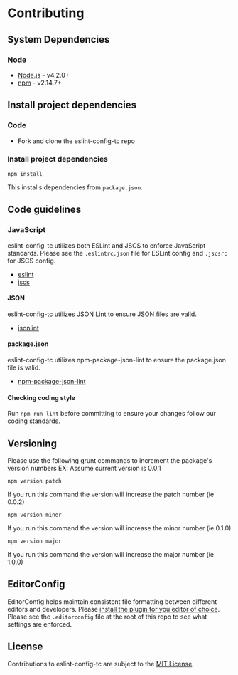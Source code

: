 # Contributing

## System Dependencies

### Node

* [Node.js](https://nodejs.org/) - v4.2.0+
* [npm](https://www.npmjs.com/) - v2.14.7+

## Install project dependencies

### Code

* Fork and clone the eslint-config-tc repo

### Install project dependencies

`npm install`

This installs dependencies from `package.json`.

## Code guidelines

### JavaScript

eslint-config-tc utilizes both ESLint and JSCS to enforce JavaScript standards. Please see the `.eslintrc.json` file for ESLint config and `.jscsrc` for JSCS config.

* [eslint](https://github.com/eslint/eslint)
* [jscs](https://github.com/jscs-dev/node-jscs)

#### JSON

eslint-config-tc utilizes JSON Lint to ensure JSON files are valid.

* [jsonlint](https://github.com/zaach/jsonlint)

#### package.json

eslint-config-tc utilizes npm-package-json-lint to ensure the package.json file is valid.

* [npm-package-json-lint](https://github.com/tclindner/npm-package-json-lint)

#### Checking coding style

Run `npm run lint` before committing to ensure your changes follow our coding standards.

## Versioning

Please use the following grunt commands to increment the package's version numbers
EX: Assume current version is 0.0.1

`npm version patch`

If you run this command the version will increase the patch number (ie 0.0.2)

`npm version minor`

If you run this command the version will increase the minor number (ie 0.1.0)

`npm version major`

If you run this command the version will increase the major number (ie 1.0.0)


## EditorConfig

EditorConfig helps maintain consistent file formatting between different editors and developers. Please [install the plugin for you editor of choice](https://editorconfig.org/#download). Please see the `.editorconfig` file at the root of this repo to see what settings are enforced.

## License

Contributions to eslint-config-tc are subject to the [MIT License](https://github.com/tclindner/eslint-config-tc/blob/master/LICENSE).
